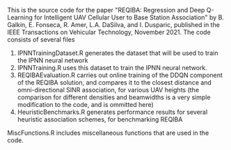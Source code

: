 This is the source code for the paper "REQIBA: Regression and Deep Q-Learning for Intelligent UAV Cellular User to Base Station Association" 
by B. Galkin, E. Fonseca, R. Amer, L.A. DaSilva, and I. Dusparic, published in the IEEE Transactions on Vehicular Technology, November 2021. The code consists of several files

1. IPNNTrainingDataset.R generates the dataset that will be used to train the IPNN neural network
2. IPNNTraining.R uses this dataset to train the IPNN neural network.
3. REQIBAEvaluation.R carries out online training of the DDQN component of the REQIBA solution, and compares it to the closest distance and omni-directional SINR association, for various UAV heights
(the comparison for different densities and beamwidths is a very simple modification to the code, and is ommitted here)
4. HeuristicBenchmarks.R generates performance results for several heuristic association schemes, for benchmarking REQIBA

MiscFunctions.R includes miscellaneous functions that are used in the code.
